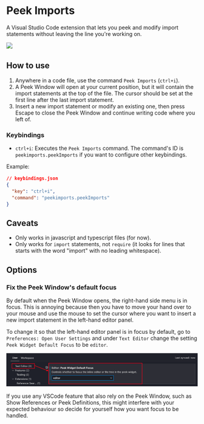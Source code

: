 # Peek Imports

A Visual Studio Code extension that lets you peek and modify import statements without leaving the line you're working on.

![](./docs/images/howItWorks.gif)

## How to use

1. Anywhere in a code file, use the command `Peek Imports` (`ctrl+i`).
2. A Peek Window will open at your current position, but it will contain the import statements at the top of the file. The cursor should be set at the first line after the last import statement.
3. Insert a new import statement or modify an existing one, then press Escape to close the Peek Window and continue writing code where you left of.

### Keybindings

- `ctrl+i`: Executes the `Peek Imports` command. The command's ID is `peekimports.peekImports` if you want to configure other keybindings.

Example:

```json
// keybindings.json
{
  "key": "ctrl+i",
  "command": "peekimports.peekImports"
}
```

## Caveats

- Only works in javascript and typescript files (for now).
- Only works for `import` statements, not `require` (it looks for lines that starts with the word "import" with no leading whitespace).

## Options

### Fix the Peek Window's default focus

By default when the Peek Window opens, the right-hand side menu is in focus. This is annoying because then you have to move your hand over to your mouse and use the mouse to set the cursor where you want to insert a new import statement in the left-hand editor panel.

To change it so that the left-hand editor panel is in focus by default, go to `Preferences: Open User Settings` and under `Text Editor` change the setting `Peek Widget Default Focus` to be `editor`.

![](./docs/images/howToChangePeekWindowFocus.png)

If you use any VSCode feature that also rely on the Peek Window, such as Show References or Peek Definitions, this might interfere with your expected behaviour so decide for yourself how you want focus to be handled.
